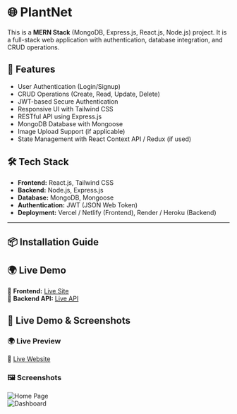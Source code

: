 # 🌐 PlantNet

This is a **MERN Stack** (MongoDB, Express.js, React.js, Node.js) project. It is a full-stack web application with authentication, database integration, and CRUD operations.

## 🚀 Features
- User Authentication (Login/Signup)
- CRUD Operations (Create, Read, Update, Delete)
- JWT-based Secure Authentication
- Responsive UI with Tailwind CSS
- RESTful API using Express.js
- MongoDB Database with Mongoose
- Image Upload Support (if applicable)
- State Management with React Context API / Redux (if used)

## 🛠️ Tech Stack
- **Frontend:** React.js, Tailwind CSS
- **Backend:** Node.js, Express.js
- **Database:** MongoDB, Mongoose
- **Authentication:** JWT (JSON Web Token)
- **Deployment:** Vercel / Netlify (Frontend), Render / Heroku (Backend)

---

## 📦 Installation Guide

## 🌍 Live Demo
🔗 **Frontend:** [Live Site](https://your-frontend-site-link.com)  
🔗 **Backend API:** [Live API](https://your-backend-api-link.com)  


## 🎥 Live Demo & Screenshots

### 🌍 **Live Preview**  
🔗 [Live Website](https://your-frontend-site-link.com)  

### 🖼 **Screenshots**  
![Home Page](https://your-image-link.com/homepage.png)  
![Dashboard](https://your-image-link.com/dashboard.png) 